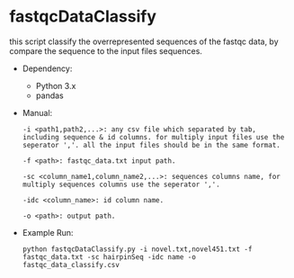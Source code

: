 # fastqcDataClassify
this script classify the overrepresented sequences of the fastqc data, by compare the sequence to the input files sequences.

* Dependency:
  * Python 3.x
  * pandas

* Manual:

  `-i <path1,path2,...>: any csv file which separated by tab, including sequence & id columns. for multiply input files use the seperator ','.
  all the input files should be in the same format.`

  `-f <path>: fastqc_data.txt input path.`
  
  `-sc <column_name1,column_name2,...>: sequences columns name, for multiply sequences columns use the seperator ','.`
  
  `-idc <column_name>: id column name.` 
  
  `-o <path>: output path.`






* Example Run:

  `python fastqcDataClassify.py -i novel.txt,novel451.txt -f fastqc_data.txt -sc hairpinSeq -idc name -o fastqc_data_classify.csv`
